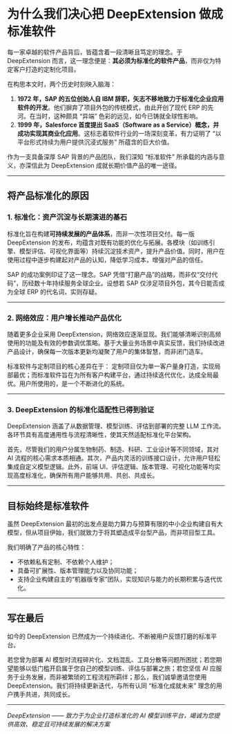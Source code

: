 # 为什么我们决心把 DeepExtension 做成标准软件

每一家卓越的软件产品背后，皆蕴含着一段清晰且笃定的理念。于 DeepExtension 而言，这一理念便是：**其必须为标准化的软件产品**，而非仅为特定客户打造的定制化项目。

在构思本文时，两个历史时刻映入脑海：

1. **1972 年，SAP 的五位创始人自 IBM 辞职，矢志不移地致力于标准化企业应用软件的开发**。他们摒弃了项目外包的传统模式，由此开创了现代 ERP 的先河。在当时，这种颇具 “异端” 色彩的远见，如今已铸就全球性影响。
2. **1999 年，Salesforce 首度提出 SaaS（Software as a Service）概念，并成功实现其商业化应用**。这标志着软件行业的一场深刻变革，有力证明了 “以平台形式持续为用户提供沉浸式服务” 所蕴含的巨大价值。

作为一支具备深厚 SAP 背景的产品团队，我们深知 “标准软件” 所承载的内涵与意义，亦深信此为 DeepExtension 成就长期价值产品的唯一途径。

---

## 将产品标准化的原因

### 1. 标准化：资产沉淀与长期演进的基石

标准化旨在构建**可持续发展的产品体系**，而非一次性项目交付。每一版 DeepExtension 的发布，均蕴含对既有功能的优化与拓展。各模块（如训练引擎、模型评估、可视化界面等）持续沉淀技术资产，提升产品价值。同时，用户在使用过程中逐步构建起对产品的认知，降低学习成本，增强对产品的信任。

SAP 的成功案例印证了这一理念。SAP 凭借“打磨产品”的战略，而非仅“交付代码”，历经数十年持续服务全球企业。设想若 SAP 仅涉足项目外包，其今日能否成为全球 ERP 的代名词，实则存疑。

---

### 2. 网络效应：用户增长推动产品优化

随着更多企业采用 DeepExtension，网络效应逐渐显现。我们能够清晰识别高频使用的功能及有效的参数调优策略。基于大量业务场景中真实反馈，我们持续改进产品设计，确保每一次版本更新均凝聚了用户的集体智慧，而非闭门造车。

标准软件与定制项目的核心差异在于：
定制项目仅为单一客户量身打造，实现局部最优；而标准软件旨在为所有客户构建平台，通过持续迭代优化，达成全局最优。用户所使用的，是一个不断进化的系统。

---

### 3. DeepExtension 的标准化适配性已得到验证

DeepExtension 涵盖了从数据管理、模型训练、评估到部署的完整 LLM 工作流。各环节具有高度通用性与流程清晰性，使其天然适配标准化平台架构。

首先，尽管我们的用户分属生物制药、制造、科研、工业设计等不同领域，其对 AI 流程的核心需求本质相通。其次，产品内灵活的训练接口设计，允许用户轻松集成自定义模型逻辑。此外，前端 UI、评估逻辑、版本管理、可视化功能等均实现高度标准化，确保所有用户能够共用、共创、共成长。

---

## 目标始终是标准软件

虽然 DeepExtension 最初的出发点是助力算力与预算有限的中小企业构建自有大模型，但从项目伊始，我们就致力于将其塑造成平台型产品，而非项目型工具。

我们明确了产品的核心特性：

- 不依赖私有定制、不依赖个人维护；
- 具备可扩展性、版本管理能力以及协同功能；
- 支持企业构建自主的“机器版专家”团队，实现知识与能力的长期积累与迭代优化。

---

## 写在最后

如今的 DeepExtension 已然成为一个持续进化、不断被用户反馈打磨的标准平台。

若您曾为部署 AI 模型时流程碎片化、文档混乱、工具分散等问题所困扰；若您期望能够以低门槛开启属于您自己的模型训练、评估与部署之旅；若您坚信 AI 应服务于业务发展，而非被繁琐的工程流程所羁绊；那么，我们诚挚邀请您使用 DeepExtension。我们将持续更新迭代，与所有认同 “标准化成就未来” 理念的用户携手共进，共同成长。

---

*DeepExtension —— 致力于为企业打造标准化的 AI 模型训练平台，竭诚为您提供高效、稳定且可持续发展的解决方案*
